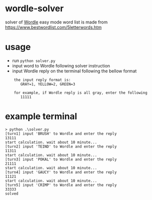 # wordle-solver
solver of [Wordle](https://www.powerlanguage.co.uk/wordle/) easy mode
word list is made from https://www.bestwordlist.com/5letterwords.htm

# usage
* run `python solver.py`
* input word to Wordle following solver instruction
* input Wordle reply on the terminal following the bellow format
```
    the input reply format is:
       GRAY=1, YELLOW=2, GREEN=3
    
    for example, if Wordle reply is all gray, enter the following
       11111
```

# example terminal
```
> python .\solver.py
[turn1] input 'BRUSH' to Wordle and enter the reply
13111
start calculation. wait about 10 minute...
[turn2] input 'TEIND' to Wordle and enter the reply
11311
start calculation. wait about 10 minute...
[turn3] input 'POKAL' to Wordle and enter the reply
21111
start calculation. wait about 10 minute...
[turn4] input 'GAUCY' to Wordle and enter the reply
11121
start calculation. wait about 10 minute...
[turn5] input 'CRIMP' to Wordle and enter the reply
33333
solved
```
